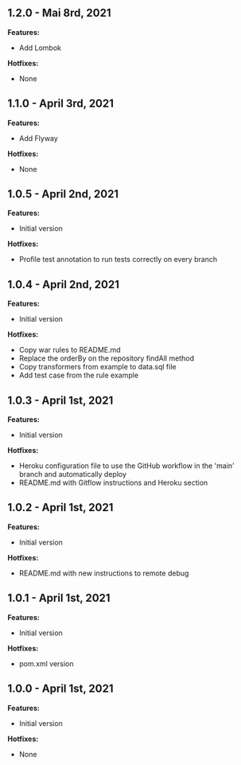 ## 1.2.0 - Mai 8rd, 2021
**Features:**
- Add Lombok

**Hotfixes:**
- None

## 1.1.0 - April 3rd, 2021
**Features:**
- Add Flyway

**Hotfixes:**
- None

## 1.0.5 - April 2nd, 2021
**Features:**
- Initial version

**Hotfixes:**
- Profile test annotation to run tests correctly on every branch

## 1.0.4 - April 2nd, 2021
**Features:**
- Initial version

**Hotfixes:**
- Copy war rules to README.md
- Replace the orderBy on the repository findAll method
- Copy transformers from example to data.sql file
- Add test case from the rule example

## 1.0.3 - April 1st, 2021
**Features:**
- Initial version

**Hotfixes:**
- Heroku configuration file to use the GitHub workflow in the 'main' branch and automatically deploy
- README.md with Gitflow instructions and Heroku section

## 1.0.2 - April 1st, 2021
**Features:**
- Initial version

**Hotfixes:**
- README.md with new instructions to remote debug

## 1.0.1 - April 1st, 2021
**Features:**
- Initial version

**Hotfixes:**
- pom.xml version

## 1.0.0 - April 1st, 2021
**Features:**
- Initial version

**Hotfixes:**
- None
